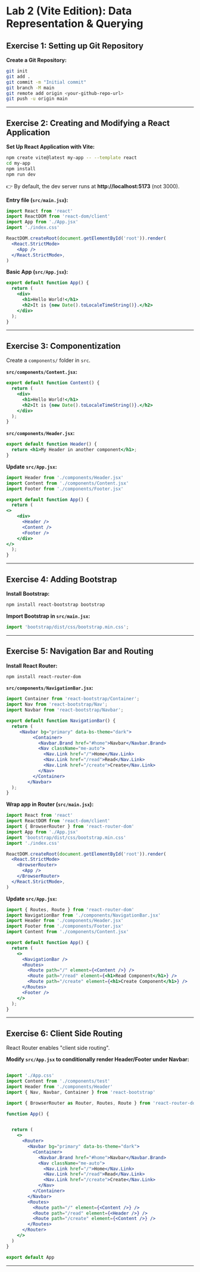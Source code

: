 
# Lab 2 (Vite Edition): Data Representation & Querying

## Exercise 1: Setting up Git Repository

**Create a Git Repository:**

```bash
git init
git add .
git commit -m "Initial commit"
git branch -M main
git remote add origin <your-github-repo-url>
git push -u origin main
```

---

## Exercise 2: Creating and Modifying a React Application

**Set Up React Application with Vite:**

```bash
npm create vite@latest my-app -- --template react
cd my-app
npm install
npm run dev
```

👉 By default, the dev server runs at **http://localhost:5173** (not 3000).

**Entry file (`src/main.jsx`):**

```jsx
import React from 'react'
import ReactDOM from 'react-dom/client'
import App from './App.jsx'
import './index.css'

ReactDOM.createRoot(document.getElementById('root')).render(
  <React.StrictMode>
    <App />
  </React.StrictMode>,
)
```

**Basic App (`src/App.jsx`):**

```jsx
export default function App() {
  return (
    <div>
      <h1>Hello World!</h1>
      <h2>It is {new Date().toLocaleTimeString()}.</h2>
    </div>
  );
}
```

---

## Exercise 3: Componentization

Create a `components/` folder in `src`.

**`src/components/Content.jsx`:**

```jsx
export default function Content() {
  return (
    <div>
      <h1>Hello World!</h1>
      <h2>It is {new Date().toLocaleTimeString()}.</h2>
    </div>
  );
}
```

**`src/components/Header.jsx`:**

```jsx
export default function Header() {
  return <h1>My Header in another component</h1>;
}
```


**Update `src/App.jsx`:**

```jsx
import Header from './components/Header.jsx'
import Content from './components/Content.jsx'
import Footer from './components/Footer.jsx'

export default function App() {
  return (
<>
    <div>
      <Header />
      <Content />
      <Footer />
    </div>
</>
  );
}
```

---

## Exercise 4: Adding Bootstrap

**Install Bootstrap:**

```bash
npm install react-bootstrap bootstrap
```

**Import Bootstrap in `src/main.jsx`:**

```jsx
import 'bootstrap/dist/css/bootstrap.min.css';
```

---

## Exercise 5: Navigation Bar and Routing

**Install React Router:**

```bash
npm install react-router-dom
```

**`src/components/NavigationBar.jsx`:**

```jsx
import Container from 'react-bootstrap/Container';
import Nav from 'react-bootstrap/Nav';
import Navbar from 'react-bootstrap/Navbar';

export default function NavigationBar() {
  return (
     <Navbar bg="primary" data-bs-theme="dark">
          <Container>
            <Navbar.Brand href="#home">Navbar</Navbar.Brand>
            <Nav className="me-auto">
              <Nav.Link href="/">Home</Nav.Link>
              <Nav.Link href="/read">Read</Nav.Link>
              <Nav.Link href="/create">Create</Nav.Link>
            </Nav>
          </Container>
        </Navbar>
  );
}
```

**Wrap app in Router (`src/main.jsx`):**

```jsx
import React from 'react'
import ReactDOM from 'react-dom/client'
import { BrowserRouter } from 'react-router-dom'
import App from './App.jsx'
import 'bootstrap/dist/css/bootstrap.min.css'
import './index.css'

ReactDOM.createRoot(document.getElementById('root')).render(
  <React.StrictMode>
    <BrowserRouter>
      <App />
    </BrowserRouter>
  </React.StrictMode>,
)
```

**Update `src/App.jsx`:**

```jsx
import { Routes, Route } from 'react-router-dom'
import NavigationBar from './components/NavigationBar.jsx'
import Header from './components/Header.jsx'
import Footer from './components/Footer.jsx'
import Content from './components/Content.jsx'

export default function App() {
  return (
    <>
      <NavigationBar />
      <Routes>
        <Route path="/" element={<Content />} />
        <Route path="/read" element={<h1>Read Component</h1>} />
        <Route path="/create" element={<h1>Create Component</h1>} />
      </Routes>
      <Footer />
    </>
  );
}
```

---

## Exercise 6: Client Side Routing

React Router enables "client side routing".

**Modify `src/App.jsx` to conditionally render Header/Footer under Navbar:**

```jsx

import './App.css'
import Content from './components/test'
import Header from './components/Header'
import { Nav, Navbar, Container } from 'react-bootstrap'

import { BrowserRouter as Router, Routes, Route } from 'react-router-dom'

function App() {


  return (
    <>
      <Router>
        <Navbar bg="primary" data-bs-theme="dark">
          <Container>
            <Navbar.Brand href="#home">Navbar</Navbar.Brand>
            <Nav className="me-auto">
              <Nav.Link href="/">Home</Nav.Link>
              <Nav.Link href="/read">Read</Nav.Link>
              <Nav.Link href="/create">Create</Nav.Link>
            </Nav>
          </Container>
        </Navbar>
        <Routes>
          <Route path="/" element={<Content />} />
          <Route path="/read" element={<Header />} />
          <Route path="/create" element={<Content />} />
        </Routes>
      </Router>
    </>
  )
}

export default App

```

---


